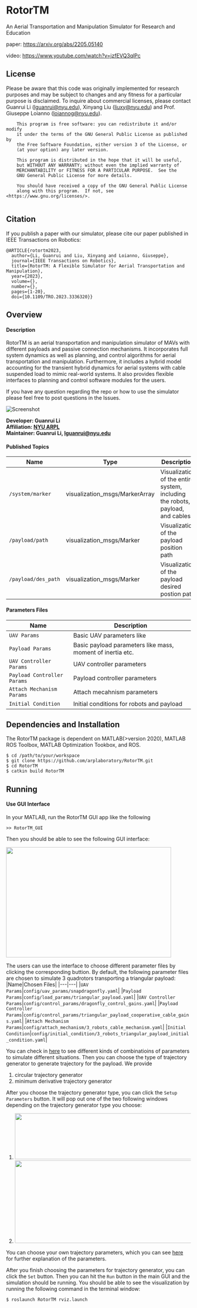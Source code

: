 # RotorTM
An Aerial Transportation and Manipulation Simulator for Research and Education

paper: https://arxiv.org/abs/2205.05140

video: https://www.youtube.com/watch?v=jzfEVQ3qlPc

## License
Please be aware that this code was originally implemented for research purposes and may be subject to changes and any fitness for a particular purpose is disclaimed. To inquire about commercial licenses, please contact Guanrui Li (lguanrui@nyu.edu), Xinyang Liu (liuxy@nyu.edu) and Prof. Giuseppe Loianno (loiannog@nyu.edu).
```
    This program is free software: you can redistribute it and/or modify
    it under the terms of the GNU General Public License as published by
    the Free Software Foundation, either version 3 of the License, or
    (at your option) any later version.

    This program is distributed in the hope that it will be useful,
    but WITHOUT ANY WARRANTY; without even the implied warranty of
    MERCHANTABILITY or FITNESS FOR A PARTICULAR PURPOSE.  See the
    GNU General Public License for more details.

    You should have received a copy of the GNU General Public License
    along with this program.  If not, see <https://www.gnu.org/licenses/>.
    
```
## Citation
If you publish a paper with our simulator, please cite our paper published in IEEE Transactions on Robotics: 
```
@ARTICLE{rotortm2023,
  author={Li, Guanrui and Liu, Xinyang and Loianno, Giuseppe},
  journal={IEEE Transactions on Robotics}, 
  title={RotorTM: A Flexible Simulator for Aerial Transportation and Manipulation}, 
  year={2023},
  volume={},
  number={},
  pages={1-20},
  doi={10.1109/TRO.2023.3336320}}
 ```

## Overview
#### Description
RotorTM is an aerial transportation and manipulation simulator of MAVs with different payloads and passive connection mechanisms. It incorporates full system
dynamics as well as planning, and control algorithms for aerial transportation and manipulation. Furthermore, it includes a hybrid model accounting for the transient hybrid dynamics for aerial systems with cable suspended load to mimic real-world systems. It also provides flexible interfaces to planning and control software modules for the users. 

If you have any question regarding the repo or how to use the simulator please feel free to post questions in the Issues. 

![Screenshot](doc/intro.png)

**Developer: Guanrui Li<br />
Affiliation: [NYU ARPL](https://wp.nyu.edu/arpl/)<br />
Maintainer: Guanrui Li, lguanrui@nyu.edu<br />**

#### Published Topics
|Name|Type|Description|
|---|---|---|
|`/system/marker`|visualization_msgs/MarkerArray|Visualization of the entire system, including the robots, payload, and cables.|
|`/payload/path`|visualization_msgs/Marker|Visualization of the payload position path|
|`/payload/des_path`|visualization_msgs/Marker|Visualization of the payload desired postion path|

#### Parameters Files
|Name|Description|
|---|---|
|`UAV Params`|Basic UAV parameters like |
|`Payload Params`|Basic payload parameters like mass, moment of inertia etc.|
|`UAV Controller Params`|UAV controller parameters|
|`Payload Controller Params`|Payload controller parameters|
|`Attach Mechanism Params`|Attach mecahnism parameters|
|`Initial Condition`|Initial conditions for robots and payload|

## Dependencies and Installation
The RotorTM package is dependent on MATLAB(>version 2020), MATLAB ROS Toolbox, MATLAB Optimization Tookbox, and ROS. 
```
$ cd /path/to/your/workspace
$ git clone https://github.com/arplaboratory/RotorTM.git
$ cd RotorTM
$ catkin build RotorTM
```

## Running

#### Use GUI Interface
In your MATLAB, run the RotorTM GUI app like the following

```
>> RotorTM_GUI
```
Then you should be able to see the following GUI interface:

<img src="https://github.com/arplaboratory/RotorTM/blob/main/doc/gui.png" width="450" height="300">

The users can use the interface to choose different parameter files by clicking the corresponding buttion. 
By default, the following parameter files are chosen to simulate 3 quadrotors transporting a triangular payload: 
|Name|Chosen Files|
|---|---|
|`UAV Params`|`config/uav_params/snapdragonfly.yaml`|
|`Payload Params`|`config/load_params/triangular_payload.yaml`|
|`UAV Controller Params`|`config/control_params/dragonfly_control_gains.yaml`|
|`Payload Controller Params`|`config/control_params/triangular_payload_cooperative_cable_gains.yaml`|
|`Attach Mechanism Params`|`config/attach_mechanism/3_robots_cable_mechanism.yaml`|
|`Initial Condition`|`config/initial_condition/3_robots_triangular_payload_initial_condition.yaml`|

You can check in [here](https://github.com/arplaboratory/RotorTM/blob/main/doc/Simulator_Params.md) to see different kinds of combinatioins of parameters to simulate different situations. Then you can choose the type of trajectory generator to generate trajectory for the payload. We provide 
1. circular trajectory generator
2. minimum derivative trajectory generator

After you choose the trajectory generator type, you can click the `Setup Parameters` button. 
It will pop out one of the two following windows depending on the trajectory generator type you choose: 
1. <img src="https://github.com/arplaboratory/RotorTM/blob/main/doc/circle.png" width="500" height="125"> 
2. <img src="https://github.com/arplaboratory/RotorTM/blob/main/doc/min_derivative.png" width="500" height="225">
You can choose your own trajectory parameters, which you can see [here](https://github.com/arplaboratory/RotorTM/blob/main/doc/trajectory_generator.md) for further explanation of the parameters. 

After you finish choosing the parameters for trajectory generator, you can click the `Set` button. Then you can hit the `Run` button in the main GUI and the simulation should be running. You should be able to see the visualization by running the following command in the terminal window: 
```
$ roslaunch RotorTM rviz.launch
```
